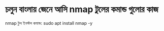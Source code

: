 # চলুন বাংলায় জেনে আসি nmap টুলের কমান্ড গুলোর কাজ
nmap টুল ইনস্টল কমান্ড:
    sudo apt install nmap -y